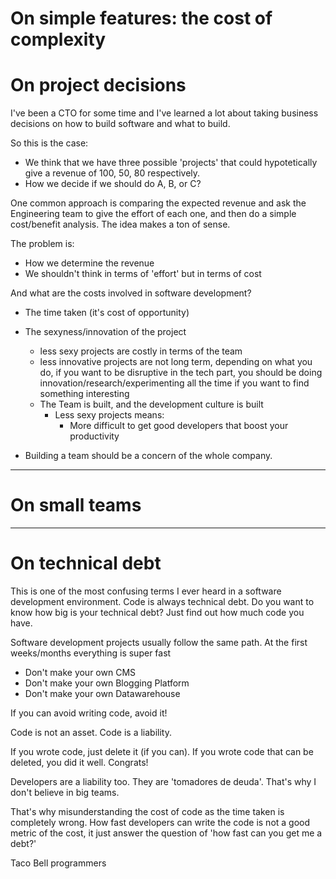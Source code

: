 # On simple features: the cost of complexity
# On project decisions

I've been a CTO for some time and I've learned a lot about taking business decisions on how to build software and what to build.

So this is the case:
- We think that we have three possible 'projects' that could hypotetically give a revenue of 100, 50, 80 respectively.
- How we decide if we should do A, B, or C?

One common approach is comparing the expected revenue and ask the Engineering team to give the effort of each one, and then do a simple cost/benefit analysis. The idea makes a ton of sense.

The problem is:
- How we determine the revenue
- We shouldn't think in terms of 'effort' but in terms of cost

And what are the costs involved in software development?
- The time taken (it's cost of opportunity)
- The sexyness/innovation of the project 
  - less sexy projects are costly in terms of the team
  - less innovative projects are not long term, depending on what you do, if you want to be disruptive in the tech part, you should be doing innovation/research/experimenting all the time if you want to find something interesting
  - The Team is built, and the development culture is built
    - Less sexy projects means:
      - More difficult to get good developers that boost your productivity
 
- Building a team should be a concern of the whole company. 

---

# On small teams

---

# On technical debt

This is one of the most confusing terms I ever heard in a software development environment.
Code is always technical debt. Do you want to know how big is your technical debt? Just find out how much code you have.

Software development projects usually follow the same path.
At the first weeks/months everything is super fast

- Don't make your own CMS
- Don't make your own Blogging Platform
- Don't make your own Datawarehouse

If you can avoid writing code, avoid it!

Code is not an asset. Code is a liability.

If you wrote code, just delete it (if you can). If you wrote code that can be deleted, you did it well. Congrats!

Developers are a liability too. They are 'tomadores de deuda'. That's why I don't believe in big teams.

That's why misunderstanding the cost of code as the time taken is completely wrong. How fast developers can write the code is not a good metric of the cost, it just answer the question of 'how fast can you get me a debt?'

Taco Bell programmers


